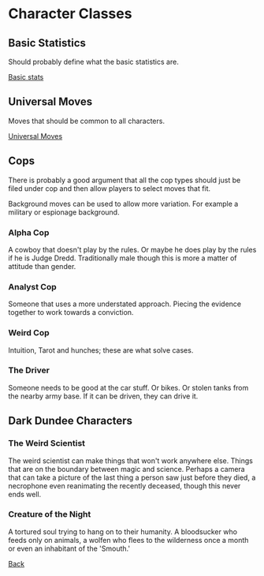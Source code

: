 # Character Classes

## Basic Statistics

Should probably define what the basic statistics are.

[Basic stats](statistics.html)

## Universal Moves

Moves that should be common to all characters.

[Universal Moves](universal.html)

## Cops

There is probably a good argument that all the cop types should just be filed under cop and then allow players to select moves that fit.

Background moves can be used to allow more variation. For example a military or espionage background.

### Alpha Cop

A cowboy that doesn't play by the rules. Or maybe he does play by the rules if he is Judge Dredd. Traditionally male though this is more a matter of attitude than gender. 

### Analyst Cop

Someone that uses a more understated approach. Piecing the evidence together to work towards a conviction.

### Weird Cop

Intuition, Tarot and hunches; these are what solve cases.

### The Driver

Someone needs to be good at the car stuff. Or bikes. Or stolen tanks from the nearby army base. If it can be driven, they can drive it.

## Dark Dundee Characters

### The Weird Scientist

The weird scientist can make things that won't work anywhere else. Things that are on the boundary between magic and science. Perhaps a camera that can take a picture of the last thing a person saw just before they died, a necrophone even reanimating the recently deceased, though this never ends well.

### Creature of the Night

A tortured soul trying to hang on to their humanity. A bloodsucker who feeds only on animals, a wolfen who flees to the wilderness once a month or even an inhabitant of the 'Smouth.'



[Back](../index)